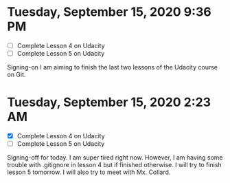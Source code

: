 # Tuesday, September 15, 2020 9:36 PM
- [ ] Complete Lesson 4 on Udacity
- [ ] Complete Lesson 5 on Udacity

Signing-on I am aiming to finish the last two lessons of the Udacity course on Git. 

# Tuesday, September 15, 2020 2:23 AM
- [X] Complete Lesson 4 on Udacity
- [ ] Complete Lesson 5 on Udacity

Signing-off for today. I am super tired right now. However, I am having some trouble with .gitignore in lesson 4 but if finished otherwise. I will try to finish lesson 5 tomorrow. I will also try to meet with Mx. Collard. 
